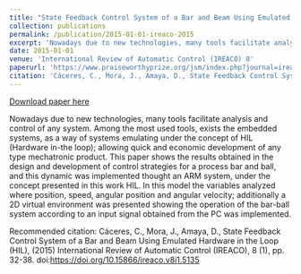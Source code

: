 ```yaml
---
title: "State Feedback Control System of a Bar and Beam Using Emulated Hardware in the Loop (HIL)"
collection: publications
permalink: /publication/2015-01-01-ireaco-2015
excerpt: 'Nowadays due to new technologies, many tools facilitate analysis and control of any system. Among the most used tools, exists the embedded systems, as a way of systems emulating under the concept of HIL (Hardware in-the loop); allowing quick and economic development of any type mechatronic product. This paper shows the results obtained in the design and development of control strategies for a process bar and ball, and this dynamic was implemented thought an ARM system, under the concept presented in this work HIL. In this model the variables analyzed where position, speed, angular position and angular velocity; additionally a 2D virtual environment was presented showing the operation of the bar-ball system according to an input signal obtained from the PC was implemented.'
date: 2015-01-01
venue: 'International Review of Automatic Control (IREACO) 8'
paperurl: 'https://www.praiseworthyprize.org/jsm/index.php?journal=ireaco&page=article&op=view&path[]=16586'
citation: 'Cáceres, C., Mora, J., Amaya, D., State Feedback Control System of a Bar and Beam Using Emulated Hardware in the Loop (HIL), (2015) International Review of Automatic Control (IREACO), 8 (1), pp. 32-38. doi:https://doi.org/10.15866/ireaco.v8i1.5135'
---
```


<a href='https://www.praiseworthyprize.org/jsm/index.php?journal=ireaco&page=article&op=view&path[]=16586'>Download paper here</a>

Nowadays due to new technologies, many tools facilitate analysis and control of any system. Among the most used tools, exists the embedded systems, as a way of systems emulating under the concept of HIL (Hardware in-the loop); allowing quick and economic development of any type mechatronic product. This paper shows the results obtained in the design and development of control strategies for a process bar and ball, and this dynamic was implemented thought an ARM system, under the concept presented in this work HIL. In this model the variables analyzed where position, speed, angular position and angular velocity; additionally a 2D virtual environment was presented showing the operation of the bar-ball system according to an input signal obtained from the PC was implemented.

Recommended citation: Cáceres, C., Mora, J., Amaya, D., State Feedback Control System of a Bar and Beam Using Emulated Hardware in the Loop (HIL), (2015) International Review of Automatic Control (IREACO), 8 (1), pp. 32-38. doi:https://doi.org/10.15866/ireaco.v8i1.5135
